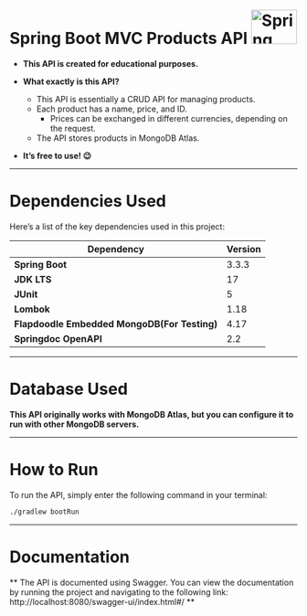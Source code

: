 # Spring Boot MVC Products API <img src="https://spring.io/img/logos/spring-initializr.svg" alt="Spring Boot Logo" width="80" height="60"/>




* **This API is created for educational purposes.**
* **What exactly is this API?**
  * This API is essentially a CRUD API for managing products.
  * Each product has a name, price, and ID.
    * Prices can be exchanged in different currencies, depending on the request.
  * The API stores products in MongoDB Atlas.

* **It’s free to use! 😉**

---

# Dependencies Used

Here’s a list of the key dependencies used in this project:

| Dependency                         | Version |
|------------------------------------|------|
| **Spring Boot**                    | 3.3.3 |
| **JDK LTS**                    | 17 |
| **JUnit**                          | 5    |
| **Lombok**                         | 1.18 |
| **Flapdoodle Embedded MongoDB(For Testing)**    | 4.17  |
| **Springdoc OpenAPI**              | 2.2  |
---
# Database Used 

**This API originally works with MongoDB Atlas, but 
you can configure  it to run with other 
MongoDB servers.**

---

# How to Run

To run the API, simply enter the following command in your terminal:

```bash
./gradlew bootRun
```
---
# Documentation 

** The API is documented using Swagger. 
You can view the documentation by running the 
project and navigating to the following 
link: http://localhost:8080/swagger-ui/index.html#/ **
